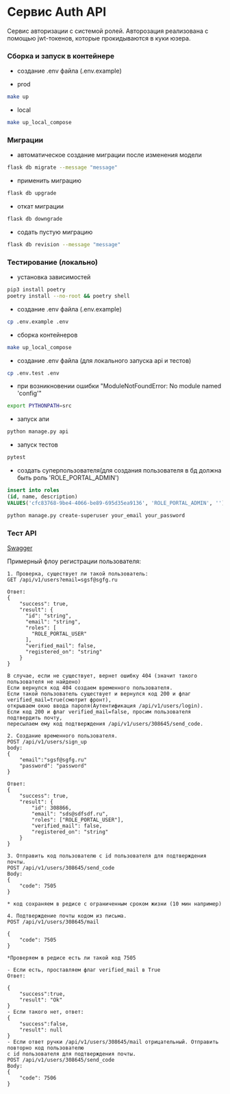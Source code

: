 # Сервис Auth API
Сервис авторизации с системой ролей.
Авторозация реализована с помощью jwt-токенов, которые прокидываются в куки юзера.

###  Сборка и запуск в контейнере
- создание .env файла (.env.example)

- prod
```bash
make up
```
- local
```bash
make up_local_compose
```

### Миграции
- автоматическое создание миграции после изменения модели
```bash
flask db migrate --message "message"
```
- применить миграцию
```bash
flask db upgrade
```
- откат миграции
```bash
flask db downgrade
```
- содать пустую миграцию
```bash
flask db revision --message "message"
```

### Тестирование (локально)
- установка зависимостей
```bash
pip3 install poetry
poetry install --no-root && poetry shell
```
- создание .env файла (.env.example)
```bash
cp .env.example .env
```
- сборка контейнеров
```bash
make up_local_compose
```
- создание .env файла (для локального запуска api и тестов)
```bash
cp .env.test .env
```
- при возникновении ошибки "ModuleNotFoundError: No module named 'config'"
```bash
export PYTHONPATH=src
```
- запуск апи
```bash
python manage.py api
```
- запуск тестов
```bash
pytest
```
- создать суперпользователя(для создания пользователя в бд должна быть роль 'ROLE_PORTAL_ADMIN')
```sql
insert into roles
(id, name, description)
VALUES('cfc83768-9be4-4066-be89-695d35ea9136', 'ROLE_PORTAL_ADMIN', '');
```
```bash
python manage.py create-superuser your_email your_password
```

###  Тест API
[Swagger](http://127.0.0.1:5000/api/swagger)

Примерный флоу регистрации пользователя:
```
1. Проверка, существует ли такой пользователь:
GET /api/v1/users?email=sgsf@sgfg.ru

Ответ:
{
    "success": true,
    "result": {
      "id": "string",
      "email": "string",
      "roles": [
        "ROLE_PORTAL_USER"
      ],
      "verified_mail": false,
      "registered_on": "string"
    }
}

В случае, если не существует, вернет ошибку 404 (значит такого пользователя не найдено)
Если вернулся код 404 создаем временного пользователя.
Если такой пользователь существует и вернулся код 200 и флаг verified_mail=true(смотрит фронт), 
открываем окно ввода пароля(Аутентификация /api/v1/users/login). 
Если код 200 и флаг verified_mail=false, просим пользователя подтвердить почту, 
пересылаем ему код подтверждения /api/v1/users/308645/send_code.

2. Создание временного пользователя.
POST /api/v1/users/sign_up
body:
{
    "email":"sgsf@sgfg.ru"
    "password": "password"
}

Ответ:
{
    "success": true,
    "result": {
        "id": 308866,
        "email": "sds@sdfsdf.ru",
        "roles": ["ROLE_PORTAL_USER"],
        "verified_mail": false,
        "registered_on": "string"
    }
}

3. Отправить код пользователю с id пользователя для подтверждения почты.
POST /api/v1/users/308645/send_code
Body:
{
	"code": 7505
}

* код сохраняем в редисе с ограниченным сроком жизни (10 мин например)

4. Подтверждение почты кодом из письма.
POST /api/v1/users/308645/mail

{
	"code": 7505
}

*Проверяем в редисе есть ли такой код 7505

- Если есть, проставляем флаг verified_mail в True
Ответ:

{
    "success":true,
    "result": "Ok"
}
- Если такого нет, ответ:
{
    "success":false,
    "result": null
}
- Если ответ ручки /api/v1/users/308645/mail отрицательный. Отправить повторно код пользователю 
с id пользователя для подтверждения почты.
POST /api/v1/users/308645/send_code
Body:
{
	"code": 7506
}
```

